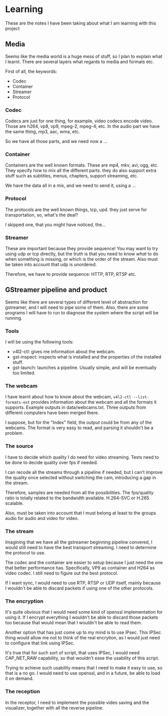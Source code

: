 Learning
========
These are the notes I have been taking about what I am learning with this project

Media
-----
Seems like the media world is a huge mess of stuff, so I plan to explain what
 I learnt. There are several layers what regards to media and formats etc.
 
First of all, the keywords:

 - Codec
 - Container
 - Streamer
 - Protocol
 
### Codec
Codecs are just for one thing, for example, video codecs encode video. Those 
are h264, vp8, vp9, mpeg-2, mpeg-4, etc. In the audio part we have the same 
thing, mp3, aac, wma, etc.

So we have all those parts, and we need now a ...

### Container
Containers are the well known formats. These are mp4, mkv, avi, ogg, 
etc. They specify how to mix all the different parts. they do also support 
extra stuff such as subtitles, menus, chapters, support streaming, etc. 

We have the data all in a mix, and we need to send it, using a ...

### Protocol
The protocols are the well known things, tcp, upd. they just serve for 
transportation, so, what's the deal?

I skipped one, that you might have noticed, the...

### Streamer 
These are important because they provide sequence! You may want to try using udp
or tcp directly, but the truth is that you need to know *what* to do when 
something is missing, or which is the order of the stream. Also must be taken
 into account that udp is unordered. 
 
Therefore, we have to provide sequence: HTTP, RTP, RTSP etc.


GStreamer pipeline and product
------------------------------
Seems like there are several types of different level of abstraction for 
gstreamer, and I will need to pipe some of them. Also, 
there are some programs I will have to run to diagnose the system where the 
script will be running.

### Tools
I will be using the following tools:

 - v4l2-ctl: gives me information about the webcam.
 - gst-inspect: inspects what is installed and the properties of the 
 installed stuff.
 - gst-launch: launches a pipeline. Usually simple, and will be eventually 
 too limited. 

### The webcam
I have learnt about how to know about the webcam, 
`v4l2-ctl --list-formats-ext` provides information about the webcam  and all 
the formats it supports. Example outputs in data/webcams.txt. Three outputs 
from different computers have been merged there.

I suppose, but for the "Index" field, the output could be from any of the 
webcams. The format is very easy to read, and parsing it shouldn't be a problem.

### The source
I have to decide which quality I do need for video streaming. Tests need to be
done to decide quality over fps if needed.

I can recode all the streams through a pipeline if needed, but I can't improve
the quality once selected without switching the cam, introducing a gap in the
stream.

Therefore, samples are needed from all the possibilities. The fps/quality ratio
is totally related to the bandwidth available.
H.264-SVC or H.265 scalable.

Also, must be taken into account that I must belong at least to the groups
audio for audio and video for video.

### The stream
Imagining that we have all the gstreamer beginning pipeline convered, I would
still need to have the best transport streaming. I need to determine the protocol
to use.

The codec and the container are easier to setup because I just need the one
that better performance has. Specifically, VP9 as container and H264 as video
codec. I still need to figure out the best protocol.

If I want sync, I would need to use RTP, RTSP or UDP itself, mainly because
I wouldn't be able to discard packets if using one of the other protocols.


### The encryption
It's quite obvious that I would need some kind of openssl implementation for using
it. If I encrypt everything I wouldn't be able to discard those packets too because
that would mean that I wouldn't be able to read them.

Another option that has just come up to my mind is to use IPsec. This IPSec thing
would allow me not to think of the real encrytion, as I would just need to
configure that link using IPSec.

It's true that for such sort of script, that uses IPSec, I would need CAP_NET_RAW
capability, so that wouldn't ease the usability of this script.

Trying to achieve such usability means that I need to make it easy to use, so that
is a no go. I would need to use openssl, and in a future, be able to load it on
demand.

### The reception
In the receptor, I need to implement the possible video saving and the visualizer,
together with all the reverse pipeline.
